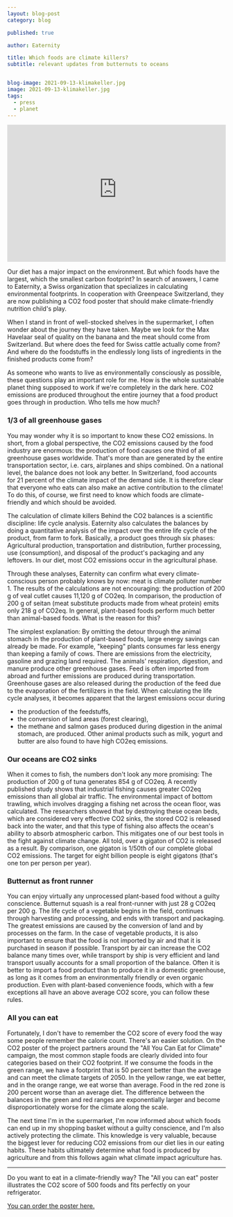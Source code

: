 ```yaml
---
layout: blog-post
category: blog

published: true

author: Eaternity

title: Which foods are climate killers?
subtitle: relevant updates from butternuts to oceans


blog-image: 2021-09-13-klimakeller.jpg
image: 2021-09-13-klimakeller.jpg
tags:
  - press
  - planet
---
```




<iframe width="100%" height="315" src="https://www.youtube-nocookie.com/embed/N0Ri2vh4bh4" title="YouTube video player" frameborder="0" allow="accelerometer; autoplay; clipboard-write; encrypted-media; gyroscope; picture-in-picture" allowfullscreen></iframe>


Our diet has a major impact on the environment. But which foods have the largest, which the smallest carbon footprint? In search of answers, I came to Eaternity, a Swiss organization that specializes in calculating environmental footprints. In cooperation with Greenpeace Switzerland, they are now publishing a CO2 food poster that should make climate-friendly nutrition child's play. 


When I stand in front of well-stocked shelves in the supermarket, I often wonder about the journey they have taken. Maybe we look for the Max Havelaar seal of quality on the banana and the meat should come from Switzerland. But where does the feed for Swiss cattle actually come from? And where do the foodstuffs in the endlessly long lists of ingredients in the finished products come from?

As someone who wants to live as environmentally consciously as possible, these questions play an important role for me. How is the whole sustainable planet thing supposed to work if we're completely in the dark here. CO2 emissions are produced throughout the entire journey that a food product goes through in production. Who tells me how much?

### 1/3 of all greenhouse gases
You may wonder why it is so important to know these CO2 emissions. In short, from a global perspective, the CO2 emissions caused by the food industry are enormous: the production of food causes one third of all greenhouse gases worldwide. That's more than are generated by the entire transportation sector, i.e. cars, airplanes and ships combined.
On a national level, the balance does not look any better. In Switzerland, food accounts for 21 percent of the climate impact of the demand side. It is therefore clear that everyone who eats can also make an active contribution to the climate! To do this, of course, we first need to know which foods are climate-friendly and which should be avoided.

The calculation of climate killers
Behind the CO2 balances is a scientific discipline: life cycle analysis. Eaternity also calculates the balances by doing a quantitative analysis of the impact over the entire life cycle of the product, from farm to fork. Basically, a product goes through six phases: Agricultural production, transportation and distribution, further processing, use (consumption), and disposal of the product's packaging and any leftovers. In our diet, most CO2 emissions occur in the agricultural phase.

Through these analyses, Eaternity can confirm what every climate-conscious person probably knows by now: meat is climate polluter number 1. The results of the calculations are not encouraging: the production of 200 g of veal cutlet causes 11,120 g of CO2eq. In comparison, the production of 200 g of seitan (meat substitute products made from wheat protein) emits only 218 g of CO2eq. In general, plant-based foods perform much better than animal-based foods. What is the reason for this?


The simplest explanation: By omitting the detour through the animal stomach in the production of plant-based foods, large energy savings can already be made. For example, "keeping" plants consumes far less energy than keeping a family of cows. There are emissions from the electricity, gasoline and grazing land required. The animals' respiration, digestion, and manure produce other greenhouse gases. Feed is often imported from abroad and further emissions are produced during transportation. Greenhouse gases are also released during the production of the feed due to the evaporation of the fertilizers in the field. When calculating the life cycle analyses, it becomes apparent that the largest emissions occur during 
- the production of the feedstuffs, 
- the conversion of land areas (forest clearing),
- the methane and salmon gases produced during digestion in the animal stomach,
are produced. Other animal products such as milk, yogurt and butter are also found to have high CO2eq emissions.


### Our oceans are CO2 sinks
When it comes to fish, the numbers don't look any more promising: The production of 200 g of tuna generates 854 g of CO2eq. A recently published study shows that industrial fishing causes greater CO2eq emissions than all global air traffic. The environmental impact of bottom trawling, which involves dragging a fishing net across the ocean floor, was calculated. The researchers showed that by destroying these ocean beds, which are considered very effective CO2 sinks, the stored CO2 is released back into the water, and that this type of fishing also affects the ocean's ability to absorb atmospheric carbon. This mitigates one of our best tools in the fight against climate change. All told, over a gigaton of CO2 is released as a result. By comparison, one gigaton is 1/50th of our complete global CO2 emissions. The target for eight billion people is eight gigatons (that's one ton per person per year).

### Butternut as front runner
You can enjoy virtually any unprocessed plant-based food without a guilty conscience. Butternut squash is a real front-runner with just 28 g CO2eq per 200 g. The life cycle of a vegetable begins in the field, continues through harvesting and processing, and ends with transport and packaging. The greatest emissions are caused by the conversion of land and by processes on the farm. In the case of vegetable products, it is also important to ensure that the food is not imported by air and that it is purchased in season if possible. Transport by air can increase the CO2 balance many times over, while transport by ship is very efficient and land transport usually accounts for a small proportion of the balance. Often it is better to import a food product than to produce it in a domestic greenhouse, as long as it comes from an environmentally friendly or even organic production. Even with plant-based convenience foods, which with a few exceptions all have an above average CO2 score, you can follow these rules.


### All you can eat
Fortunately, I don't have to remember the CO2 score of every food the way some people remember the calorie count. There's an easier solution. On the CO2 poster of the project partners around the "All You Can Eat for Climate" campaign, the most common staple foods are clearly divided into four categories based on their CO2 footprint. 
If we consume the foods in the green range, we have a footprint that is 50 percent better than the average and can meet the climate targets of 2050. In the yellow range, we eat better, and in the orange range, we eat worse than average. Food in the red zone is 200 percent worse than an average diet. The difference between the balances in the green and red ranges are exponentially larger and become disproportionately worse for the climate along the scale. 

The next time I'm in the supermarket, I'm now informed about which foods can end up in my shopping basket without a guilty conscience, and I'm also actively protecting the climate. This knowledge is very valuable, because the biggest lever for reducing CO2 emissions from our diet lies in our eating habits. These habits ultimately determine what food is produced by agriculture and from this follows again what climate impact agriculture has.

------

Do you want to eat in a climate-friendly way? The "All you can eat" poster illustrates the CO2 score of 500 foods and fits perfectly on your refrigerator.

[You can order the poster here.](https://www.greenpeace.ch/de/all-you-can-eat-poster/?utm_medium=referral&utm_source=eaternity.ch&utm_campaign=finance)
